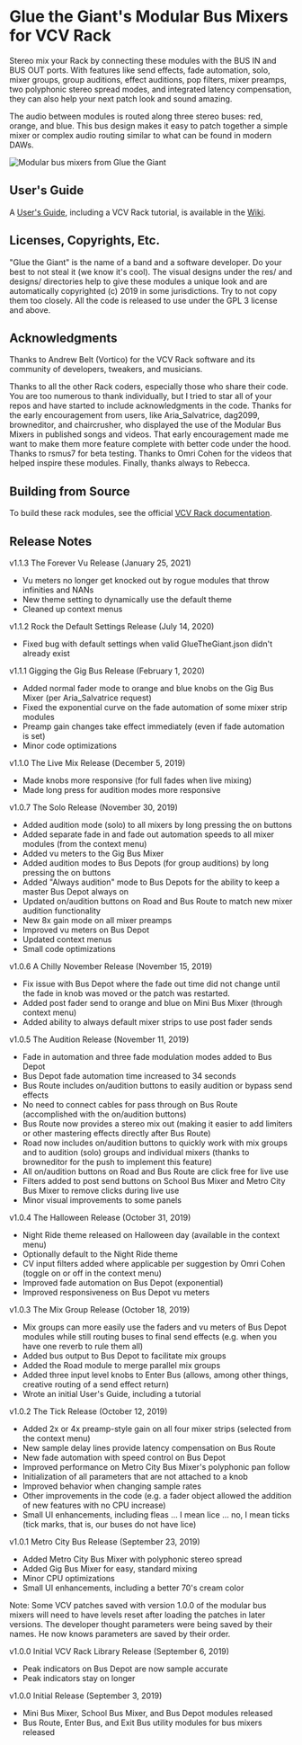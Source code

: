 # Glue the Giant's Modular Bus Mixers for VCV Rack

Stereo mix your Rack by connecting these modules with the BUS IN and BUS OUT ports.
With features like send effects, fade automation, solo, mixer groups, group auditions, effect auditions, pop filters, mixer preamps, two polyphonic stereo spread modes, and integrated latency compensation, they can also help your next patch look and sound amazing.

The audio between modules is routed along three stereo buses: red, orange, and blue.
This bus design makes it easy to patch together a simple mixer or complex audio routing similar to what can be found in modern DAWs.

![Modular bus mixers from Glue the Giant](https://github.com/gluethegiant/gtg-rack/blob/master/design/screenshot.png)

## User's Guide

A [User's Guide](https://github.com/gluethegiant/gtg-rack/wiki), including a VCV Rack tutorial, is available in the [Wiki](https://github.com/gluethegiant/gtg-rack/wiki).

## Licenses, Copyrights, Etc.

"Glue the Giant" is the name of a band and a software developer.
Do your best to not steal it (we know it's cool).
The visual designs under the res/ and designs/ directories help to give these modules a unique look and are automatically copyrighted (c) 2019 in some jurisdictions.
Try to not copy them too closely.
All the code is released to use under the GPL 3 license and above.

## Acknowledgments 

Thanks to Andrew Belt (Vortico) for the VCV Rack software and its community of developers, tweakers, and musicians.

Thanks to all the other Rack coders, especially those who share their code.
You are too numerous to thank individually, but I tried to star all of your repos and have started to include acknowledgments in the code.
Thanks for the early encouragement from users, like Aria_Salvatrice, dag2099, browneditor, and chaircrusher, who displayed the use of the Modular Bus Mixers in published songs and videos.
That early encouragement made me want to make them more feature complete with better code under the hood.
Thanks to rsmus7 for beta testing.
Thanks to Omri Cohen for the videos that helped inspire these modules.
Finally, thanks always to Rebecca.

## Building from Source

To build these rack modules, see the official [VCV Rack documentation](https://vcvrack.com/manual/Building.html).

## Release Notes

v1.1.3 The Forever Vu Release (January 25, 2021)

- Vu meters no longer get knocked out by rogue modules that throw infinities and NANs
- New theme setting to dynamically use the default theme
- Cleaned up context menus

v1.1.2 Rock the Default Settings Release (July 14, 2020)

- Fixed bug with default settings when valid GlueTheGiant.json didn't already exist

v1.1.1 Gigging the Gig Bus Release (February 1, 2020)

- Added normal fader mode to orange and blue knobs on the Gig Bus Mixer (per Aria_Salvatrice request)
- Fixed the exponential curve on the fade automation of some mixer strip modules
- Preamp gain changes take effect immediately (even if fade automation is set)
- Minor code optimizations

v1.1.0 The Live Mix Release (December 5, 2019)

- Made knobs more responsive (for full fades when live mixing)
- Made long press for audition modes more responsive

v1.0.7 The Solo Release (November 30, 2019)

- Added audition mode (solo) to all mixers by long pressing the on buttons
- Added separate fade in and fade out automation speeds to all mixer modules (from the context menu)
- Added vu meters to the Gig Bus Mixer
- Added audition modes to Bus Depots (for group auditions) by long pressing the on buttons
- Added "Always audition" mode to Bus Depots for the ability to keep a master Bus Depot always on
- Updated on/audition buttons on Road and Bus Route to match new mixer audition functionality
- New 8x gain mode on all mixer preamps
- Improved vu meters on Bus Depot
- Updated context menus
- Small code optimizations

v1.0.6 A Chilly November Release (November 15, 2019)

- Fix issue with Bus Depot where the fade out time did not change until the fade in knob was moved or the patch was restarted.
- Added post fader send to orange and blue on Mini Bus Mixer (through context menu)
- Added ability to always default mixer strips to use post fader sends

v1.0.5 The Audition Release (November 11, 2019)

- Fade in automation and three fade modulation modes added to Bus Depot
- Bus Depot fade automation time increased to 34 seconds
- Bus Route includes on/audition buttons to easily audition or bypass send effects
- No need to connect cables for pass through on Bus Route (accomplished with the on/audition buttons)
- Bus Route now provides a stereo mix out (making it easier to add limiters or other mastering effects directly after Bus Route)
- Road now includes on/audition buttons to quickly work with mix groups and to audition (solo) groups and individual mixers (thanks to browneditor for the push to implement this feature)
- All on/audition buttons on Road and Bus Route are click free for live use
- Filters added to post send buttons on School Bus Mixer and Metro City Bus Mixer to remove clicks during live use
- Minor visual improvements to some panels

v1.0.4 The Halloween Release (October 31, 2019)

- Night Ride theme released on Halloween day (available in the context menu)
- Optionally default to the Night Ride theme
- CV input filters added where applicable per suggestion by Omri Cohen (toggle on or off in the context menu)
- Improved fade automation on Bus Depot (exponential)
- Improved responsiveness on Bus Depot vu meters

v1.0.3 The Mix Group Release (October 18, 2019)

- Mix groups can more easily use the faders and vu meters of Bus Depot modules while still routing buses to final send effects (e.g. when you have one reverb to rule them all)
- Added bus output to Bus Depot to facilitate mix groups
- Added the Road module to merge parallel mix groups 
- Added three input level knobs to Enter Bus (allows, among other things, creative routing of a send effect return)
- Wrote an initial User's Guide, including a tutorial

v1.0.2 The Tick Release (October 12, 2019)

- Added 2x or 4x preamp-style gain on all four mixer strips (selected from the context menu)
- New sample delay lines provide latency compensation on Bus Route
- New fade automation with speed control on Bus Depot
- Improved performance on Metro City Bus Mixer's polyphonic pan follow
- Initialization of all parameters that are not attached to a knob
- Improved behavior when changing sample rates
- Other improvements in the code (e.g. a fader object allowed the addition of new features with no CPU increase)
- Small UI enhancements, including fleas ... I mean lice ... no, I mean ticks (tick marks, that is, our buses do not have lice)

v1.0.1 Metro City Bus Release (September 23, 2019)

- Added Metro City Bus Mixer with polyphonic stereo spread
- Added Gig Bus Mixer for easy, standard mixing
- Minor CPU optimizations
- Small UI enhancements, including a better 70's cream color

Note: Some VCV patches saved with version 1.0.0 of the modular bus mixers will need to have levels reset after loading the patches in later versions.
The developer thought parameters were being saved by their names.
He now knows parameters are saved by their order.

v1.0.0 Initial VCV Rack Library Release (September 6, 2019)

- Peak indicators on Bus Depot are now sample accurate
- Peak indicators stay on longer

v1.0.0 Initial Release (September 3, 2019)

- Mini Bus Mixer, School Bus Mixer, and Bus Depot modules released
- Bus Route, Enter Bus, and Exit Bus utility modules for bus mixers released

